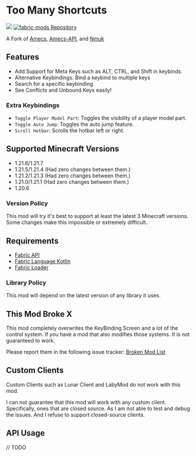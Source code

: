 # Too Many Shortcuts

[![](https://dcbadge.limes.pink/api/server/sVfVTh4wTc)](https://discord.gg/sVfVTh4wTc)
[![fabric-mods Repository](https://repo.kingtux.dev/badge/public/fabric-mods)](https://repo.kingtux.dev/page/repository/f609cacd-e7de-41a2-8a4b-6f055b550969)

A Fork of [Amecs](https://github.com/Siphalor/amecs), [Amecs-API](https://github.com/Siphalor/amecs-api),
and [Nmuk](https://github.com/Siphalor/nmuk)

## Features

- Add Support for Meta Keys such as ALT, CTRL, and Shift in keybinds.
- Alternative Keybindings. Bind a keybind to multiple keys
- Search for a specific keybinding
- See Conflicts and Unbound Keys easily!

### Extra Keybindings

- `Toggle Player Model Part`: Toggles the visibility of a player model part.
- `Toggle Auto Jump`: Toggles the auto jump feature.
- `Scroll Hotbar`: Scrolls the hotbar left or right.

## Supported Minecraft Versions

- 1.21.6/1.21.7
- 1.21.5/1.21.4 (Had zero changes between them.)
- 1.21.2/1.21.3 (Had zero changes between them.)
- 1.21.0/1.21.1 (Had zero changes between them.)
- 1.20.6 

### Version Policy

This mod will try it's best to support at least the latest 3 Minecraft versions.
Some changes make this impossible or extremely difficult.

## Requirements

- [Fabric API](https://modrinth.com/mod/fabric-api)
- [Fabric Language Kotlin](https://modrinth.com/mod/fabric-language-kotlin)
- [Fabric Loader](https://modrinth.com/mod/fabric-loader)

### Library Policy

This mod will depend on the latest version of any library it uses.

## This Mod Broke X

This mod completely overwrites the KeyBinding Screen and a lot of the control system.
If you have a mod that also modifies those systems. It is not guaranteed to work.

Please report them in the following issue
tracker: [Broken Mod List](https://github.com/wyatt-herkamp/too-many-shortcuts/issues/35)

## Custom Clients

Custom Clients such as Lunar Client and LabyMod do not work with this mod.

I can not guarantee that this mod will work with any custom client.
Specifically, ones that are closed source. As I am not able to test and debug the issues.
And I refuse to support closed-source clients.

## API Usage

// TODO
